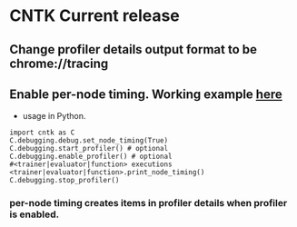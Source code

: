 # CNTK Current release

## Change profiler details output format to be chrome://tracing

## Enable per-node timing. Working example [here](/Examples/Image/Classification/MLP/Python/SimpleMNIST.py)
- usage in Python.
```
import cntk as C
C.debugging.debug.set_node_timing(True)
C.debugging.start_profiler() # optional
C.debugging.enable_profiler() # optional
#<trainer|evaluator|function> executions
<trainer|evaluator|function>.print_node_timing()
C.debugging.stop_profiler()
```

### per-node timing creates items in profiler details when profiler is enabled. 